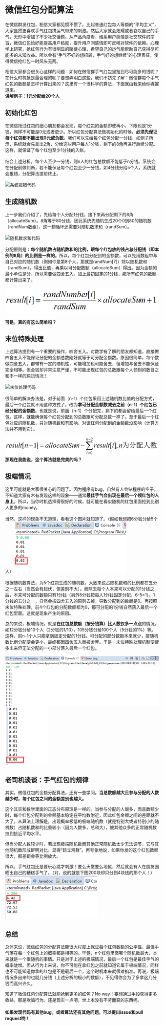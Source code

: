 ﻿# 微信红包分配算法
在微信群发红包，相信大家都见惯不惯了。比起普通红包每人等额的“平均主义”，大家显然更喜欢手气红包拼运气带来的刺激。然后大家就会炫耀或者哀叹自己的手气，无形中增加了不少社交话题。从产品角度看，维系用户感情是社交软件的宗旨，微信红包恰好能提高用户粘度，提升用户间感情即可反哺对软件的依赖。心理学上研究，抢红包行为有很明显的赌徒心理，希望自己的运气能帮助自己获得尽可能多的未知收益。所以会有“手气不好的想扭转，手气好的想继续”的心理表征，使得微信抢红包一时风头无两。

相信大家都会很关心这样的问题：如何在微信群手气红包里抢到尽可能多的钱呢？在什么时机抢是最合理的呢？要想弄明白这些，我们不妨先了解：微信群每个手气红包的数额是怎样计算出来的？这里有一个很科学的算法，下面就由我来给你娓娓道来。
<br>
**讲解例子：1元分配给20个人**

## 初始化红包
在微信抢过红包的细心朋友都会发现，每个红包的金额即使再小，下限也是1分钱，同样不可能是0元或者更少。所以红包分配算法做初始化的时候，**必须先保证每个红包都不能出现0元或负数**。我们可以先给每个红包分配一分钱，如例子所示，系统就会先拿出2角，分给这些用户每人1分钱，剩下的8角再进行后续分配。这样，就保证了每个红包至少1分钱的入账。
<br>
<br>
结合上述分析，每个人至少一分钱，则n人的红包总数额不能低于n分钱。系统会在分配前做判断，若不能保证每个红包至少一分钱，如4分钱分给5个人，系统就会报错，分配算法提前终止。
<br>
<br>
![系统报错代码](/image/error.png)

## 生成随机数
上一步我们介绍了，先给每个人分配1分钱，接下来再分配剩下的8角（allocateSum）。8角等于80分钱，因此系统先随机生成20个0到80的随机数（randNum数组），这一趟循环还需要对随机数求和（randSum）。
<br>
<br>
![随机数求和代码](/image/randSum.png)
<br>
<br>
分配原则是：**每个随机数占随机数和的比例，跟每个红包放的钱占总分配钱（即本例的8角）的比例是一样的**。所以，每个红包分配到的金额数，可以先用数组中与自己对应的随机数（例如你是第8个人，那就是randNum[7]）除以随机数和（randSum），得出比值，再乘以可分配数额（allocateSum）得出。因为金额的最小单位是分，所以需要做四舍五入。加上最初固定的1分钱，那所有红包的数额都计算出来了。
<br>
<br>
![公式](/image/calculater.png)
<br>
<br>
**可是，真的有这么简单吗？**

## 末位特殊处理
上述算法提到有一个重要的操作，四舍五入。对数学有了解的朋友都知道，直接做四舍五入不能保证分配的金额总数刚好就等于可分配金额数。原因很简单，每个数做四舍五入，都带有一定的随机性，可能增加也可能舍去，但增加与舍去不能保证完全相等。但金钱却非常注意严谨，不可能出现红包的总数跟每个人领到的数目之和不一样的尴尬情况！
<br>
<br>
![末位处理代码](/image/left.png)
<br>
<br>
很简单的解决办法是，对于前面（n-1）个红包采用上述随机数比值的分配方式，最后一个红包就不用这种方式了，改为**拿可分配金额数减去之前（n-1）个红包已经分配的金额数**。也就是说，前面（n-1）个分配完，剩下的都会留给最后一个红包。这样，就能确保每个红包分配到的总数跟可分配总数一样了。至于最后一个红包对应的随机数，只对随机数和有影响，对该红包分配到的金额数没影响（计算方法并不用到它）。
<br>
<br>
![最后一个红包的特殊处理](/image/ending.png)
<br>
**那现在我能说，这个算法就是完美的吗？**

## 极端情况
这里可能就是大家很关心的问题了。因为程序有bug，自然有人会钻程序的空子。不知道大家有木有发现这样的现象——通常**最佳手气会出现在最后一个领红包的人身上**。所以，当你时机选择得很好的时候，就可能在看似随机的红包里面抢到比别人更多的money。
<br>
<br>
当然，这样的现象不无道理，看看这个图片就知道了。（假如我想把6分钱分给5个人）
![6分钱分给5个人](/image/56.png)
<br>
<br>
根据随机数算法，为5个红包生成的随机数，大致来说占随机数和的比例都在五分之一左右（当然会有起伏，但差别不大）。而除去每个人本来可以分配的1分钱之后，本来可分配的数额只有1分钱（另外5分钱按每人1分钱固定分配，6-5×1）。1分钱的五分之一，自然会按四舍五入的原则去掉，导致分配到的数额是0。再按照末位特殊处理，前4个红包的分配数额都为0，那可分配的1分钱自然落入最后一个红包里面。这就是现象产生的原因。

总的来说，极端情况，就是**在红包总数额（按分钱算）比人数仅多一点点**的情况。如12分钱分给10个人（2分钱的1/10），105分钱分给100个人（5分钱的1%）等。这样，前n-1个人只能拿到固定分配的1分钱。可分配的部分数额本来就少，按随机数比例分配便会更小，最终都因四舍五入而被舍弃。于是，末位特殊处理机制便使多出来但无法分配的一小部分落入最后一个红包。
<br>
<br>
![105分钱分给100个人](/image/105.png)
![105分钱分给100个人](/image/106.png)

## 老司机谈谈：手气红包的规律
其实，微信红包的金额分配算法，还有一些学问。**当总数额越大且参与分配的人数越少时，每个红包之间的金额差别也越大。**

这个其实和数学里面的正态分布原理是一样的。当参与分配的人很多，而且数额少时，每个红包分配到的金额基本稳定在平均数附近，因此红包金额之间的差距就不大了。从算法上理解是，出现概率极低的极端随机数（就是特别大或者特别小的随机数）占随机数和的比重较小（因为人数多，总和大），被其他众多的正常随机数拉到接近平均水平。

但当分配人数较少时，若出现极端随机数而其他正常随机数太少无法调节，它与其他随机数形成鲜明对比，显得“鹤立鸡群”。再夸张地说，如果你发的这个红包数额很大，那差距会等比例放大。

所以，手气红包还是要玩心跳才刺激！要么天堂要么地狱，然后就会有人在朋友圈晒出自己的糟糕手气了。（对，说的就是下图200块却只分到4块钱的那个人！）
<br>
![手气红包心跳](/image/xintiao.png)

## 总结
总体来说，微信红包的分配算法能很大程度上保证每个红包数额的公平性，最佳手气落在每一个红包上的概率都是相等的。毕竟，n个红包里面哪个随机数最大，本来就是一个很随机的事情。只是对于上述的极端情况，最后一个红包是最佳手气的概率陡增。但从行为上来说，你不可能在拿红包之前就知道它属于极端情况，同样也不可能知道你拿的红包是不是最后一个，这个时机本来就很难掐准。再说，极端情况多出来的也就几分钱（上述分析的极小的数额），不见得你会为了多拿这几分钱而高兴许久。

知道了微信红包分配算法就能抢到更多的红包？No way！妄想通过手段获得更多收益，那是欺骗行为。还是现实一点吧，世上本没有不劳而获的东西呢。

#### 如果发现代码有其他bug，或者算法还有其他问题，可以提出issue和pull request哟！